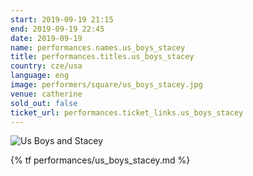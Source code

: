 ```yaml
---
start: 2019-09-19 21:15
end: 2019-09-19 22:45
date: 2019-09-19
name: performances.names.us_boys_stacey
title: performances.titles.us_boys_stacey
country: cze/usa
language: eng
image: performers/square/us_boys_stacey.jpg
venue: catherine
sold_out: false
ticket_url: performances.ticket_links.us_boys_stacey
---
```


<picture>
    <source media="(min-width: 1200px)" srcset="{% asset performers/wide/us_boys_stacey.jpg @path %}">
    <source media="(min-width: 768px)" srcset="{% asset performers/wide/us_boys_stacey.jpg @path %}">
    <img src="{% asset performers/square/us_boys_stacey.jpg @path %}" alt="Us Boys and Stacey">
</picture>

{% tf performances/us_boys_stacey.md %}
